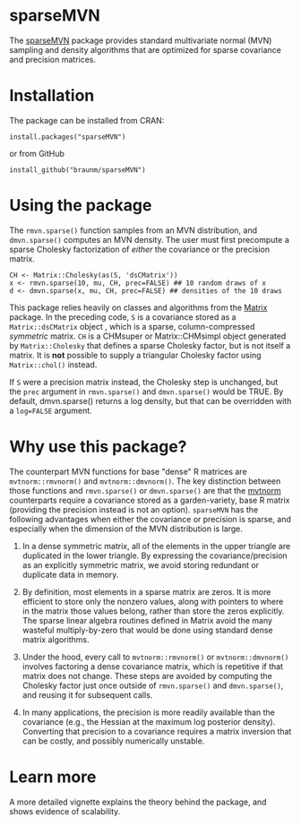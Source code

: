 # sparseMVN

The [sparseMVN](braunm.github.io/sparseMVN/) package provides standard multivariate normal (MVN) sampling and density algorithms that are optimized for sparse covariance and precision matrices.

# Installation

The package can be installed from CRAN:

```
install.packages("sparseMVN")
```
or from GitHub

```
install_github("braunm/sparseMVN")
```

# Using the package

The `rmvn.sparse()` function samples from an MVN distribution, and  `dmvn.sparse()` computes an MVN density.  The user must  first precompute a sparse Cholesky factorization of _either_ the covariance or the precision matrix.

```
CH <- Matrix::Cholesky(as(S, 'dsCMatrix'))
x <- rmvn.sparse(10, mu, CH, prec=FALSE) ## 10 random draws of x
d <- dmvn.sparse(x, mu, CH, prec=FALSE) ## densities of the 10 draws
```
This package relies heavily on classes and algorithms from the [Matrix](https://cran.r-project.org/package=Matrix) package.  In the preceding code, `S` is a covariance stored as a `Matrix::dsCMatrix` object , which is a sparse,  column-compressed _symmetric_ matrix.  `CH`  is a CHMsuper or Matrix::CHMsimpl object generated by `Matrix::Cholesky` that defines a sparse Cholesky factor, but is not itself a matrix.  It is **not** possible to supply a triangular Cholesky factor using `Matrix::chol()` instead.

If `S` were a precision matrix instead, the Cholesky step is unchanged, but the `prec` argument in `rmvn.sparse()` and `dmvn.sparse()` would be TRUE.  By default, dmvn.sparse() returns a log density, but that can be overridden with a `log=FALSE` argument.


# Why use this package?

The counterpart  MVN functions for base "dense" R matrices are `mvtnorm::rmvnorm()` and `mvtnorm::dmvnorm()`.   The key distinction between those functions and `rmvn.sparse()` or `dmvn.sparse()` are that the  [mvtnorm](https://cran.r-project.org/package=mvtnorm) counterparts require a covariance  stored as a garden-variety, base R matrix (providing the precision instead is not an option).  `sparseMVN`  has the following advantages when either the covariance or precision is sparse, and especially when the dimension of the MVN distribution is large.

1.  In a dense symmetric matrix, all of the elements in the  upper triangle are duplicated in the lower triangle.  By expressing the covariance/precision as an explicitly symmetric matrix, we avoid storing redundant or duplicate data in memory.

2. By definition, most elements in a sparse matrix are zeros.   It is more efficient to store only the nonzero values, along with pointers to where in the matrix those values belong, rather than store the zeros explicitly.   The sparse linear algebra routines defined in Matrix  avoid the many wasteful multiply-by-zero that would be done using standard dense matrix algorithms.

3.  Under the hood, every call to `mvtnorm::rmvnorm()` or `mvtnorm::dmvnorm()` involves factoring a dense covariance matrix, which is repetitive if that matrix does not change. These  steps are avoided by computing the Cholesky factor just once outside of `rmvn.sparse()` and `dmvn.sparse()`, and reusing it for subsequent calls.

4.  In many applications, the precision is more readily available than the covariance (e.g., the Hessian at the maximum log posterior density).  Converting that precision to a covariance requires a matrix inversion that can be costly, and possibly numerically unstable.


# Learn more

A more detailed vignette explains the theory behind the package, and shows evidence of scalability.
